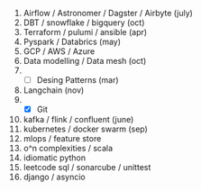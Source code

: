1. Airflow / Astronomer / Dagster / Airbyte (july)
2. DBT / snowflake / bigquery (oct)
3. Terraform / pulumi / ansible (apr)
4. Pyspark / Databrics (may)
5. GCP / AWS / Azure
6. Data modelling / Data mesh (oct)
7. - [ ] Desing Patterns (mar)
8. Langchain (nov)
9. - [x] Git
10. kafka / flink / confluent (june)
11. kubernetes / docker swarm (sep)
12. mlops / feature store
13. o^n complexities / scala 
14. idiomatic python
15. leetcode sql / sonarcube / unittest
16. django / asyncio 
